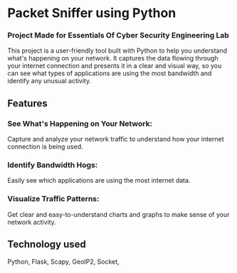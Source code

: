 # Packet Sniffer using Python
### Project Made for Essentials Of Cyber Security Engineering Lab

This project is a user-friendly tool built with Python to help you understand what's happening on your network. It captures the data flowing through your internet connection and presents it in a clear and visual way, so you can see what types of applications are using the most bandwidth and identify any unusual activity.

## Features
### See What's Happening on Your Network: 
Capture and analyze your network traffic to understand how your internet connection is being used.
### Identify Bandwidth Hogs: 
Easily see which applications are using the most internet data.
### Visualize Traffic Patterns: 
Get clear and easy-to-understand charts and graphs to make sense of your network activity.

## Technology used
Python, Flask, Scapy, GeoIP2, Socket, 
